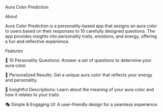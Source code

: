 Aura Color Prediction

About

Aura Color Prediction is a personality-based app that assigns an aura color to users based on their responses to 10 carefully designed questions. The app provides insights into personality traits, emotions, and energy, offering a fun and reflective experience.

Features

🎨 10 Personality Questions: Answer a set of questions to determine your aura color.

🔮 Personalized Results: Get a unique aura color that reflects your energy and personality.

📖 Insightful Descriptions: Learn about the meaning of your aura color and how it relates to your traits.

🎭 Simple & Engaging UI: A user-friendly design for a seamless experience.
